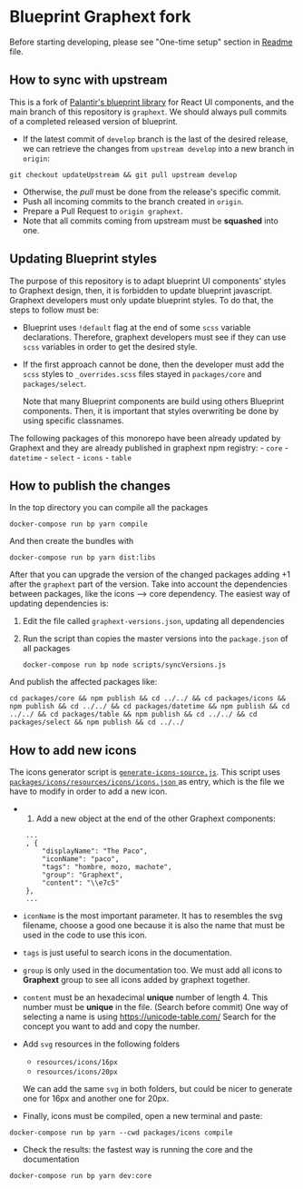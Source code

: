 # Blueprint Graphext fork
Before starting developing, please see "One-time setup" section in [Readme](README.md) file.

## How to sync with upstream
This is a fork of [Palantir's blueprint library](https://github.com/palantir/blueprint) for React UI components, and the main branch of this repository is `graphext`.
We should always pull commits of a completed released version of blueprint.
- If the latest commit of `develop` branch is the last of the desired release, we can retrieve the changes from `upstream develop` into a new branch in `origin`:
```
git checkout updateUpstream && git pull upstream develop
```
- Otherwise, the *pull* must be done from the release's specific commit.
- Push all incoming commits to the branch created in `origin`.
- Prepare a Pull Request to `origin graphext`.
- Note that all commits coming from upstream must be **squashed** into one.

## Updating Blueprint styles
The purpose of this repository is to adapt blueprint UI components' styles to Graphext design, then, it is forbidden to update blueprint javascript. Graphext developers must only update blueprint styles. To do that, the steps to follow must be:
- Blueprint uses `!default` flag at the end of some `scss` variable declarations. Therefore, graphext developers must see if they can use `scss` variables in order to get the desired style.
- If the first approach cannot be done, then the developer must add the `scss` styles to `_overrides.scss` files stayed in `packages/core` and `packages/select`.

  Note that many Blueprint components are build using others Blueprint components. Then, it is important that styles overwriting be done by using specific classnames.

The following packages of this monorepo have been already updated by Graphext and they are already published in graphext npm registry:
    - `core`
    - `datetime`
    - `select`
    - `icons`
    - `table`

## How to publish the changes

In the top directory you can compile all the packages
```
docker-compose run bp yarn compile
```
And then create the bundles with
```
docker-compose run bp yarn dist:libs
```
After that you can upgrade the version of the changed packages adding +1 after the `graphext` part of the version. Take into account the dependencies between packages, like the icons --> core dependency. The easiest way of updating dependencies is:

1. Edit the file called `graphext-versions.json`, updating all dependencies
2. Run the script than copies the master versions into the `package.json` of all packages

    ```
    docker-compose run bp node scripts/syncVersions.js
    ```

And publish the affected packages like:
```
cd packages/core && npm publish && cd ../../ && cd packages/icons && npm publish && cd ../../ && cd packages/datetime && npm publish && cd ../../ && cd packages/table && npm publish && cd ../../ && cd packages/select && npm publish && cd ../../
```

## How to add new icons

The icons generator script is [`generate-icons-source.js`](packages/node-build-scripts/generate-icons-source.js). This script uses [`packages/icons/resources/icons/icons.json` ](packages/icons/resources/icons/icons.json) as entry, which is the file we have to modify in order to add a new icon.
- 1. Add a new object at the end of the other Graphext components:

```
    ...
    , {
        "displayName": "The Paco",
        "iconName": "paco",
        "tags": "hombre, mozo, machote",
        "group": "Graphext",
        "content": "\\e7c5"
    },
    ...
```
- `iconName` is the most important parameter. It has to resembles the svg filename, choose a good one because it is also the name that must be used in the code to use this icon.
- `tags` is just useful to search icons in the documentation.
- `group` is only used in the documentation too. We must add all icons to **Graphext** group to see all icons added by graphext together.
- `content` must be an hexadecimal **unique** number of length 4. This number must be **unique** in the file. (Search before commit) One way of selecting a name is using https://unicode-table.com/ Search for the concept you want to add and copy the number.
- Add `svg` resources in the following folders
    - `resources/icons/16px`
    - `resources/icons/20px`

  We can add the same `svg` in both folders, but could be nicer to generate one for 16px and another one for 20px.
- Finally, icons must be compiled, open a new terminal and paste:
```
docker-compose run bp yarn --cwd packages/icons compile
```
- Check the results: the fastest way is running the core and the documentation
```
docker-compose run bp yarn dev:core
```

